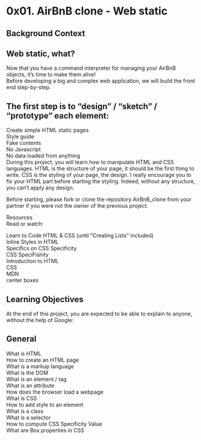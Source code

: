 0x01. AirBnB clone - Web static
===
Background Context
---
Web static, what?
---
Now that you have a command interpreter for managing your AirBnB objects, it’s time to make them alive!  
Before developing a big and complex web application, we will build the front end step-by-step.  

The first step is to “design” / “sketch” / “prototype” each element:
---

Create simple HTML static pages  
Style guide  
Fake contents  
No Javascript  
No data loaded from anything  
During this project, you will learn how to manipulate HTML and CSS languages. HTML is the structure of your page, it should be the first thing to write. CSS is the styling of your page, the design. I really encourage you to fix your HTML part before starting the styling. Indeed, without any structure, you can’t apply any design.  

Before starting, please fork or clone the repository AirBnB_clone from your partner if you were not the owner of the previous project.  

Resources  
Read or watch:  

Learn to Code HTML & CSS (until “Creating Lists” included)  
Inline Styles in HTML  
Specifics on CSS Specificity  
CSS SpeciFishity  
Introduction to HTML  
CSS  
MDN  
center boxes  

Learning Objectives
---
At the end of this project, you are expected to be able to explain to anyone, without the help of Google:  

General
---
What is HTML  
How to create an HTML page  
What is a markup language  
What is the DOM  
What is an element / tag  
What is an attribute  
How does the browser load a webpage  
What is CSS  
How to add style to an element  
What is a class  
What is a selector  
How to compute CSS Specificity Value  
What are Box properties in CSS  
